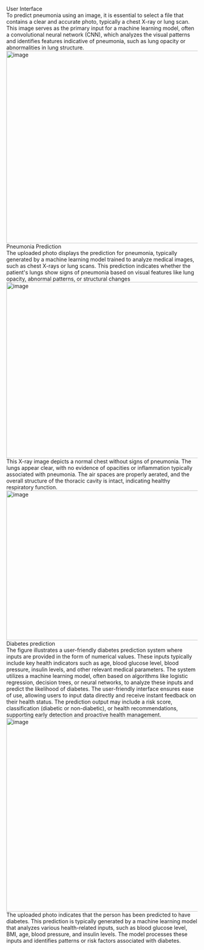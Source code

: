 User Interface<br>
	To predict pneumonia using an image, it is essential to select a file that contains a clear and accurate photo, typically a chest X-ray or lung scan. This image serves as the primary input for a machine learning model, often a convolutional neural network (CNN), which analyzes the visual patterns and identifies features indicative of pneumonia, such as lung opacity or abnormalities in lung structure.
<img width="900" height="506" alt="image" src="https://github.com/user-attachments/assets/a3312043-d65f-4af6-91c2-25dda0c88794" />
Pneumonia Prediction<br>
The uploaded photo displays the prediction for pneumonia, typically generated by a machine learning model trained to analyze medical images, such as chest X-rays or lung scans. This prediction indicates whether the patient's lungs show signs of pneumonia based on visual features like lung opacity, abnormal patterns, or structural changes 
<img width="895" height="463" alt="image" src="https://github.com/user-attachments/assets/4da4d16a-9411-4223-b7ae-f0101137a319" />
This X-ray image depicts a normal chest without signs of pneumonia. The lungs appear clear, with no evidence of opacities or inflammation typically associated with pneumonia. The air spaces are properly aerated, and the overall structure of the thoracic cavity is intact, indicating healthy respiratory function.
<img width="908" height="394" alt="image" src="https://github.com/user-attachments/assets/fe66db9e-8c2f-4157-9ca7-2c74c2579b72" />
Diabetes prediction<br>
	The figure illustrates a user-friendly diabetes prediction system where inputs are provided in the form of numerical values. These inputs typically include key health indicators such as age, blood glucose level, blood pressure, insulin levels, and other relevant medical parameters. The system utilizes a machine learning model, often based on algorithms like logistic regression, decision trees, or neural networks, to analyze these inputs and predict the likelihood of diabetes. The user-friendly interface ensures ease of use, allowing users to input data directly and receive instant feedback on their health status. The prediction output may include a risk score, classification (diabetic or non-diabetic), or health recommendations, supporting early detection and proactive health management.
<img width="905" height="509" alt="image" src="https://github.com/user-attachments/assets/839da24d-2a2a-40f5-af8c-7ef866f12b89" />
The uploaded photo indicates that the person has been predicted to have diabetes. This prediction is typically generated by a machine learning model that analyzes various health-related inputs, such as blood glucose level, BMI, age, blood pressure, and insulin levels. The model processes these inputs and identifies patterns or risk factors associated with diabetes.
